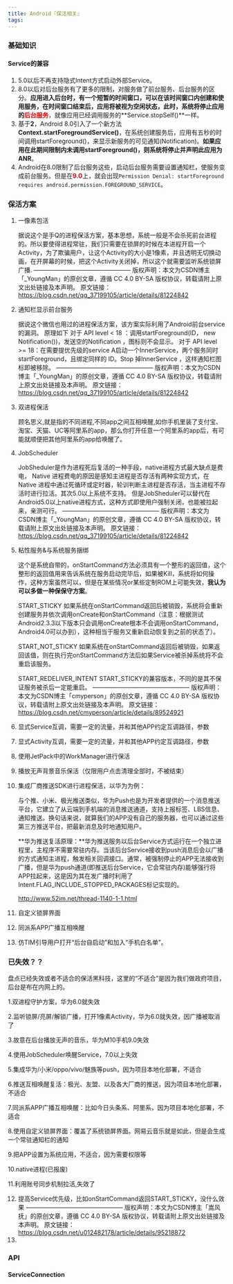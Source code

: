 ```yaml
---
title: Android『保活相关』
tags:
---
```




### 基础知识

#### Service的兼容

1. 5.0以后不再支持隐式Intent方式启动外部Service。
2. 8.0以后对后台服务有了更多的限制，对服务做了前台服务、后台服务的区分。**应用进入后台时，有一个短暂的时间窗口，可以在该时间窗口内创建和使用服务，在时间窗口结束后，应用将被视为空闲状态，此时，系统将停止应用的**<font color="#dd0000">**后台服务**</font>，就像应用已经调用服务的**Service.stopSelf()**一样。
3. 基于**2**，Android 8.0引入了一个新方法**Context.startForegroundService()**，在系统创建服务后，应用有五秒的时间调用startForeground()，来显示新服务的可见通知(Notification)。**如果应用在此期间限制内未调用startForeground()，则系统将停止并声明此应用为ANR**。
4. Android在8.0限制了后台服务这些，启动后台服务需要设置通知栏，使服务变成前台服务。但是在<font color="#dd0000">**9.0**</font>上，就会出现`Permission Denial: startForeground requires android.permission.FOREGROUND_SERVICE`。





### 保活方案

1. 一像素包活

   据说这个是手Q的进程保活方案，基本思想，系统一般是不会杀死前台进程的。所以要使得进程常驻，我们只需要在锁屏的时候在本进程开启一个Activity，为了欺骗用户，让这个Activity的大小是1像素，并且透明无切换动画，在开屏幕的时候，把这个Activity关闭掉，所以这个就需要监听系统锁屏广播.
   ————————————————
   版权声明：本文为CSDN博主「_YoungMan」的原创文章，遵循 CC 4.0 BY-SA 版权协议，转载请附上原文出处链接及本声明。
   原文链接：https://blog.csdn.net/qq_37199105/article/details/81224842

2. 通知栏显示前台服务

   据说这个微信也用过的进程保活方案，该方案实际利用了Android前台service的漏洞。
   原理如下
   对于 API level < 18 ：调用startForeground(ID， new Notification())，发送空的Notification ，图标则不会显示。
   对于 API level >= 18：在需要提优先级的service A启动一个InnerService，两个服务同时startForeground，且绑定同样的 ID。Stop 掉InnerService ，这样通知栏图标即被移除。
   ————————————————
   版权声明：本文为CSDN博主「_YoungMan」的原创文章，遵循 CC 4.0 BY-SA 版权协议，转载请附上原文出处链接及本声明。
   原文链接：https://blog.csdn.net/qq_37199105/article/details/81224842

3. 双进程保活

   顾名思义,就是指的不同进程,不同app之间互相唤醒,如你手机里装了支付宝、淘宝、天猫、UC等阿里系的app，那么你打开任意一个阿里系的app后，有可能就顺便把其他阿里系的app给唤醒了。

4. JobScheduler

   JobSheduler是作为进程死后复活的一种手段，native进程方式最大缺点是费电， Native 进程费电的原因是感知主进程是否存活有两种实现方式，在 Native 进程中通过死循环或定时器，轮训判断主进程是否存活，当主进程不存活时进行拉活。其次5.0以上系统不支持。 但是JobSheduler可以替代在Android5.0以上native进程方式，这种方式即使用户强制关闭，也能被拉起来，亲测可行。
   ————————————————
   版权声明：本文为CSDN博主「_YoungMan」的原创文章，遵循 CC 4.0 BY-SA 版权协议，转载请附上原文出处链接及本声明。
   原文链接：https://blog.csdn.net/qq_37199105/article/details/81224842

5. 粘性服务&与系统服务捆绑

   这个是系统自带的，onStartCommand方法必须具有一个整形的返回值，这个整形的返回值用来告诉系统在服务启动完毕后，如果被Kill，系统将如何操作，这种方案虽然可以，但是在某些情况or某些定制ROM上可能失效，**我认为可以多做一种保保守方案**。

   START_STICKY
   如果系统在onStartCommand返回后被销毁，系统将会重新创建服务并依次调用onCreate和onStartCommand（注意：根据测试Android2.3.3以下版本只会调用onCreate根本不会调用onStartCommand，Android4.0可以办到），这种相当于服务又重新启动恢复到之前的状态了）。

   START_NOT_STICKY
   如果系统在onStartCommand返回后被销毁，如果返回该值，则在执行完onStartCommand方法后如果Service被杀掉系统将不会重启该服务。

   START_REDELIVER_INTENT
   START_STICKY的兼容版本，不同的是其不保证服务被杀后一定能重启。
   ————————————————
   版权声明：本文为CSDN博主「cmyperson」的原创文章，遵循 CC 4.0 BY-SA 版权协议，转载请附上原文出处链接及本声明。
   原文链接：https://blog.csdn.net/cmyperson/article/details/89524921

6. 显式Service互调，需要一定的流量，并和其他APP约定互调路径，参数

7. 显式Activity互调，需要一定的流量，并和其他APP约定互调路径，参数

8. 使用JetPack中的WorkManager进行保活

9. 播放无声背景音乐保活（仅限用户点击清理全部时，不被结束）

10. 集成厂商推送SDK进行进程保活，以华为为例：

    与个推、小米、极光推送类似，华为Push也是为开发者提供的一个消息推送平台，它建立了从云端到手机端的消息推送通道，支持上报标签、LBS信息、通知推送。换句话来说，就算我们的APP没有自己的服务器，也可以通过这些第三方推送平台，把最新消息及时地通知用户。

    **华为推送复活原理：**华为推送服务以后台Service方式运行在一个独立进程里，主程序不需要常驻内存。当该后台Service接收到push消息后会以广播的方式通知主进程，触发相关回调接口。通常，被强制停止的APP无法接收到广播，但是华为push通道(即推送后台Service，它会常驻内存)能够强行将APP拉起来，这是因为其在发广播时利用了Intent.FLAG_INCLUDE_STOPPED_PACKAGES标记实现的。

    <http://www.52im.net/thread-1140-1-1.html>

11. 自定义锁屏界面

12. 同派系APP广播互相唤醒

13. 仿TIM引导用户打开“后台自启动”和加入“手机白名单”。



### 已失效？？

盘点已经失效或者不适合的保活黑科技，这里的“不适合”是因为我们做政府项目，后台是布在内网上的。

1.双进程守护方案，华为6.0就失效

2.监听锁屏/亮屏/解锁广播，打开1像素Activity，华为6.0就失效，因广播被取消了

3.故意在后台播放无声的音乐，华为M10手机9.0失效

4.使用JobScheduler唤醒Service，7.0以上失效

5.集成华为/小米/oppo/vivo/魅族等push，因为项目本地化部署，不适合

6.推送互相唤醒复活：极光、友盟、以及各大厂商的推送，因为项目本地化部署，不适合

7.同派系APP广播互相唤醒：比如今日头条系、阿里系，因为项目本地化部署，不适合

8.使用自定义锁屏界面：覆盖了系统锁屏界面。网易云音乐就是如此，但是会生成一个常驻通知栏的通知

9.把APP设置为系统应用，不适合，因为需要权限等

10.native进程(已报废)

11.利用账号同步机制拉活,失效了

12. 提高Service优先级，比如onStartCommand返回START_STICKY，没什么效果
   ————————————————
   版权声明：本文为CSDN博主「嵩风抚」的原创文章，遵循 CC 4.0 BY-SA 版权协议，转载请附上原文出处链接及本声明。
   原文链接：https://blog.csdn.net/u012482178/article/details/95218872
13. 

### API

#### ServiceConnection